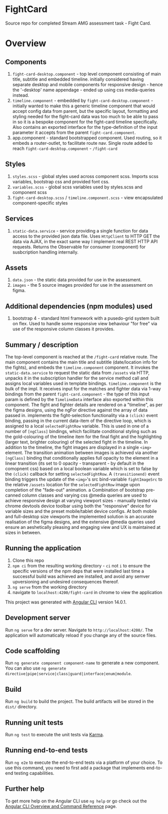 # FightCard

Source repo for completed Stream AMG assessment task - Fight Card. 

# Overview
## Components
1. `fight-card-desktop.component` - top level component consisting of main title, subtitle and embedded timeline. initially considered having separate desktop and mobile components for responsive design - hence the '-desktop' name appendage - ended up using css media-queries instead.
2. `timeline.component` - embedded by `fight-card-desktop.component` - initially wanted to make this a generic timeline component that would accept config data from parent, but the specific layout, formatting and styling needed for the fight-card data was too much to be able to pass in so it is a bespoke component for the fight-card timeline specifically. Also contains an exported interface for the type-definition of the input parameter it accepts from the parent `fight-card.component`.
3. app.component - standard bootstrapped component. Used routing, so it embeds a router-outlet, to facilitate route nav. Single route added to reach `fight-card-desktop.component` - `/fight-card` 

## Styles
1. `styles.scss` - global styles used across component scss. Imports scss variables, bootstrap css and provided font css.
2. `variables.scss` - global scss variables used by styles.scss and component scss
3. `fight-card-desktop.scss` / `timeline.component.scss` - view encapsulated component-specific styles

## Services
1. `static-data.service` - service providing a single function for data access to the provided json data file. Uses `HttpClient` to HTTP GET the data via AJAX, in the exact same way I implement real REST HTTP API requests. Returns the Observable for consumer (component) for susbcription handling internally.

## Assets
1. `data.json` - the static data provided for use in the assessment.
2. `images` - the 5 source images provided for use in the assessment on figma.

## Additional dependencies (npm modules) used
1. bootstrap 4 - standard html framework with a pusedo-grid system built on flex. Used to handle some responsive view behaviour "for free" via use of the responsive column classes it provides.

## Summary / description
The top-level component is reached at the `/fight-card` relative route. The main component contains the main title and subtitle (date/location info for the fights), and embeds the `timeline.component` component. It invokes the `static-data.service` to request the static data from `/assets` via HTTP, unpacks it in the subscription handler for the service method call and assigns local variables used in template bindings. 
`timeline.component` is the bulk of the impl. It receives input for the matches and fighter data via 1-way bindings from the parent `fight-card.component` - the type of this input param is defined by the `TimelineData` interface also exported within this component. The fight and fighter details are rendered on a "timeline", as per the figma designs, using the ngFor directive against the array of data passed in. implements the fight-selection functionality via a `(click)` event binding, passing in the current data-item of the directive loop, which is assigned to a local `selectedFightRow` variable. This is used in one of a number of `[ngClass]` bindings, which facilitate conditional styling such as the gold-colouring of the timeline item for the final fight and the highlighting (larger text, brighter colouring) of the selected fight in the timeline. In addition to the timeline, the fight images are displayed in a single `<img>` element. The transition animation between images is achieved via another `[ngClass]` binding that conditionally applies full opacity to the element in a linear transition (its set to 0 opacity - transparent - by default in the comopnent css) based on a local boolean variable which is set to false by the `(click)` callback for setting `selectedFightRow`. A `(transitionend)` event binding triggers the update of the `<img>`'s src bind-variable `fightImageSrc` to the relative `/assets` location for the `selectedFightRow` image upon completion of the "fade-out" animation. a Combination of bootstrap pre-canned column classes and varying css @media queries are used to achieve responsive design at varying viewport sizes - manually tested via chrome devtools device toolbar using both the "responsive" device for variable sizes and the preset mobile/tablet device configs.
At both mobile and full-desktop size viewports the implemented solution is an accurate realisation of the figma designs, and the extensive @media queries used ensure an aeshetically pleasing and engaging view and UX is maintained at sizes in between.

## Running the application
1. Clone this repo
2. `npm ci` from the resulting working directory - `ci` not `i` to ensure the specific versions of the npm deps that were installed last time a successful build was achieved are installed, and avoid any semver upversioning and undesired consequences thereof.
3. `ng serve` from the working directory
4. navigate to `localhost:4200/fight-card` in chrome to view the application




This project was generated with [Angular CLI](https://github.com/angular/angular-cli) version 14.0.1.

## Development server

Run `ng serve` for a dev server. Navigate to `http://localhost:4200/`. The application will automatically reload if you change any of the source files.

## Code scaffolding

Run `ng generate component component-name` to generate a new component. You can also use `ng generate directive|pipe|service|class|guard|interface|enum|module`.

## Build

Run `ng build` to build the project. The build artifacts will be stored in the `dist/` directory.

## Running unit tests

Run `ng test` to execute the unit tests via [Karma](https://karma-runner.github.io).

## Running end-to-end tests

Run `ng e2e` to execute the end-to-end tests via a platform of your choice. To use this command, you need to first add a package that implements end-to-end testing capabilities.

## Further help

To get more help on the Angular CLI use `ng help` or go check out the [Angular CLI Overview and Command Reference](https://angular.io/cli) page.
